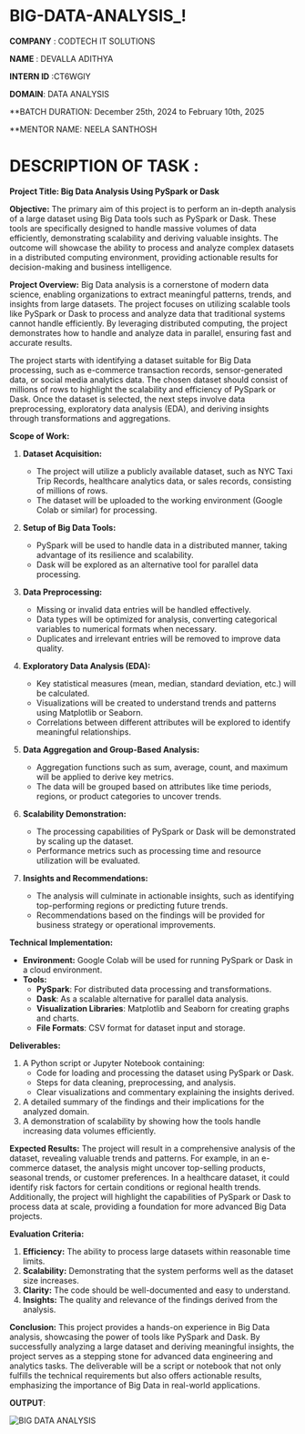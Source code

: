 # BIG-DATA-ANALYSIS_!
**COMPANY** : CODTECH IT SOLUTIONS

**NAME** : DEVALLA ADITHYA

**INTERN ID** :CT6WGIY

**DOMAIN**: DATA ANALYSIS

**BATCH DURATION: December 25th, 2024 to February 10th, 2025

**MENTOR NAME: NEELA SANTHOSH

# DESCRIPTION OF TASK :
**Project Title: Big Data Analysis Using PySpark or Dask**

**Objective:**
The primary aim of this project is to perform an in-depth analysis of a large dataset using Big Data tools such as PySpark or Dask. These tools are specifically designed to handle massive volumes of data efficiently, demonstrating scalability and deriving valuable insights. The outcome will showcase the ability to process and analyze complex datasets in a distributed computing environment, providing actionable results for decision-making and business intelligence.

**Project Overview:**
Big Data analysis is a cornerstone of modern data science, enabling organizations to extract meaningful patterns, trends, and insights from large datasets. The project focuses on utilizing scalable tools like PySpark or Dask to process and analyze data that traditional systems cannot handle efficiently. By leveraging distributed computing, the project demonstrates how to handle and analyze data in parallel, ensuring fast and accurate results.

The project starts with identifying a dataset suitable for Big Data processing, such as e-commerce transaction records, sensor-generated data, or social media analytics data. The chosen dataset should consist of millions of rows to highlight the scalability and efficiency of PySpark or Dask. Once the dataset is selected, the next steps involve data preprocessing, exploratory data analysis (EDA), and deriving insights through transformations and aggregations.

**Scope of Work:**
1. **Dataset Acquisition:**
   - The project will utilize a publicly available dataset, such as NYC Taxi Trip Records, healthcare analytics data, or sales records, consisting of millions of rows.
   - The dataset will be uploaded to the working environment (Google Colab or similar) for processing.

2. **Setup of Big Data Tools:**
   - PySpark will be used to handle data in a distributed manner, taking advantage of its resilience and scalability.
   - Dask will be explored as an alternative tool for parallel data processing.

3. **Data Preprocessing:**
   - Missing or invalid data entries will be handled effectively.
   - Data types will be optimized for analysis, converting categorical variables to numerical formats when necessary.
   - Duplicates and irrelevant entries will be removed to improve data quality.

4. **Exploratory Data Analysis (EDA):**
   - Key statistical measures (mean, median, standard deviation, etc.) will be calculated.
   - Visualizations will be created to understand trends and patterns using Matplotlib or Seaborn.
   - Correlations between different attributes will be explored to identify meaningful relationships.

5. **Data Aggregation and Group-Based Analysis:**
   - Aggregation functions such as sum, average, count, and maximum will be applied to derive key metrics.
   - The data will be grouped based on attributes like time periods, regions, or product categories to uncover trends.

6. **Scalability Demonstration:**
   - The processing capabilities of PySpark or Dask will be demonstrated by scaling up the dataset.
   - Performance metrics such as processing time and resource utilization will be evaluated.

7. **Insights and Recommendations:**
   - The analysis will culminate in actionable insights, such as identifying top-performing regions or predicting future trends.
   - Recommendations based on the findings will be provided for business strategy or operational improvements.

**Technical Implementation:**
- **Environment:** Google Colab will be used for running PySpark or Dask in a cloud environment.
- **Tools:**
  - **PySpark**: For distributed data processing and transformations.
  - **Dask**: As a scalable alternative for parallel data analysis.
  - **Visualization Libraries**: Matplotlib and Seaborn for creating graphs and charts.
  - **File Formats**: CSV format for dataset input and storage.

**Deliverables:**
1. A Python script or Jupyter Notebook containing:
   - Code for loading and processing the dataset using PySpark or Dask.
   - Steps for data cleaning, preprocessing, and analysis.
   - Clear visualizations and commentary explaining the insights derived.
2. A detailed summary of the findings and their implications for the analyzed domain.
3. A demonstration of scalability by showing how the tools handle increasing data volumes efficiently.

**Expected Results:**
The project will result in a comprehensive analysis of the dataset, revealing valuable trends and patterns. For example, in an e-commerce dataset, the analysis might uncover top-selling products, seasonal trends, or customer preferences. In a healthcare dataset, it could identify risk factors for certain conditions or regional health trends. Additionally, the project will highlight the capabilities of PySpark or Dask to process data at scale, providing a foundation for more advanced Big Data projects.

**Evaluation Criteria:**
1. **Efficiency:** The ability to process large datasets within reasonable time limits.
2. **Scalability:** Demonstrating that the system performs well as the dataset size increases.
3. **Clarity:** The code should be well-documented and easy to understand.
4. **Insights:** The quality and relevance of the findings derived from the analysis.

**Conclusion:**
This project provides a hands-on experience in Big Data analysis, showcasing the power of tools like PySpark and Dask. By successfully analyzing a large dataset and deriving meaningful insights, the project serves as a stepping stone for advanced data engineering and analytics tasks. The deliverable will be a script or notebook that not only fulfills the technical requirements but also offers actionable results, emphasizing the importance of Big Data in real-world applications.

**OUTPUT**:


![BIG DATA ANALYSIS](https://github.com/user-attachments/assets/e040a662-44fd-4d95-b1f7-ad95d6bc59b5)
